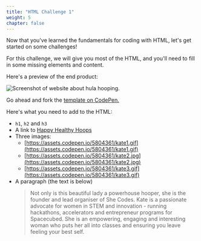 ```yaml
---
title: "HTML Challenge 1"
weight: 5
chapter: false
---
```


Now that you've learned the fundamentals for coding with HTML, let's get started on some challenges!

For this challenge, we will give you most of the HTML, and you'll need to fill in some missing elements and content.

Here's a preview of the end product:

![Screenshot of website about hula hooping.](../images/hoops.png)

Go ahead and fork the
[template on CodePen.](https://codepen.io/shecodesaus/pen/ZEaqgWb)

Here's what you need to add to the HTML:

- `h1`, `h2` and `h3`
- A link to [Happy Healthy Hoops](https://www.happyhealthyhoops.com/)
- Three images:
  - [https://assets.codepen.io/5804361/kate1.gif](https://assets.codepen.io/5804361/kate1.gif)
  - [https://assets.codepen.io/5804361/kate2.jpg](https://assets.codepen.io/5804361/kate2.jpg)
  - [https://assets.codepen.io/5804361/kate3.gif](https://assets.codepen.io/5804361/kate3.gif)
- A paragraph (the text is below)
  > Not only is this beautiful lady a powerhouse hooper, she is the founder and lead organiser of She Codes. Kate is a passionate advocate for women in STEM and innovation - running hackathons, accelerators and entrepreneur programs for Spacecubed. She is an empowering, engaging and interesting woman who puts her all into classes and ensuring you leave feeling your best self.